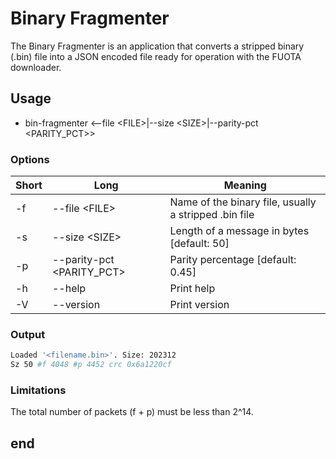 # Binary Fragmenter

The Binary Fragmenter is an application that converts a stripped binary (.bin) file into a JSON encoded file ready for operation with the FUOTA downloader.

## Usage

* bin-fragmenter <--file \<FILE>|--size \<SIZE>|--parity-pct \<PARITY_PCT>>

### Options

| Short | Long | Meaning |
|--|--|--|
| -f | --file \<FILE> | Name of the binary file, usually a stripped .bin file |
| -s | --size \<SIZE> | Length of a message in bytes [default: 50] |
| -p | --parity-pct <PARITY_PCT> | Parity percentage [default: 0.45] |
| -h | --help        | Print help |
| -V | --version     | Print version |

### Output

```bash
Loaded '<filename.bin>'. Size: 202312
Sz 50 #f 4048 #p 4452 crc 0x6a1220cf
```

### Limitations

The total number of packets (f + p) must be less than 2^14.

## end
